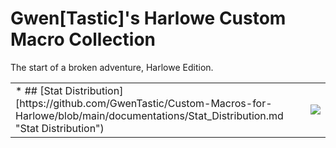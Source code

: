 # Gwen[Tastic]'s Harlowe Custom Macro Collection
The start of a broken adventure, Harlowe Edition.
<table><tr><td>
* ## [Stat Distribution][https://github.com/GwenTastic/Custom-Macros-for-Harlowe/blob/main/documentations/Stat_Distribution.md "Stat Distribution")

</td><td>

![](https://i.imgur.com/GbbtWtT.gif)


</td></tr></table>
